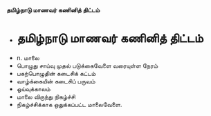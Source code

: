 **தமிழ்நாடு மாணவர் கணினித் திட்டம்**
- # தமிழ்நாடு மாணவர் கணினித் திட்டம்
- n. மாலை
- பொழுது சாய்வு முதல் படுக்கைவேளை வரையுள்ள நேரம்
- பகற்பொழுதின் கடைசிக் கட்டம்
- வாழ்க்கையின் கடைசிப் பருவம்
- ஓய்வுக்காலம்
- மாலை விருந்து நிகழ்ச்சி
- நிகழ்ச்சிக்காக ஒதுக்கப்பட்ட மாலைவேளை.


